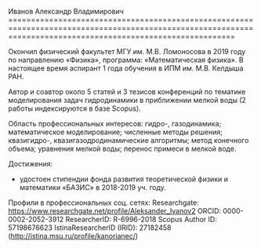 ﻿Иванов Александр Владимирович ==============================================================================================================================================================

Окончил физический факультет МГУ им. М.В. Ломоносова в 2019 году по направлению  «Физика», программа: «Математическая физика». В настоящее время аспирант 1 года обучения в ИПМ им. М.В. Келдыша РАН. 

Автор и соавтор около 5 статей и 3 тезисов конференций по тематике моделирования задач гидродинамики в приближении мелкой воды (2 работы индексируются в базе Scopus).

Область профессиональных интересов: гидро-, газодинамика; математическое моделирование; численные методы решения; квазигидро-, квазигазодродинамические алгоритмы; метод конечного объема; уравнения мелкой воды; перенос примеси в мелкой воде.

Достижения:
- удостоен стипендии фонда развития теоретической физики и математики «БАЗИС» в 2018-2019 уч. году.

Профили в профессиональных соц. сетях:
Researchgate: https://www.researchgate.net/profile/Aleksander_Ivanov2
ORCID: 0000-0002-2052-3912
ResearcherID: R-6996-2018
Scopus Author ID: 57198676623
IstinaResearcherID (IRID): 27182458 (http://istina.msu.ru/profile/kanorianec/)

